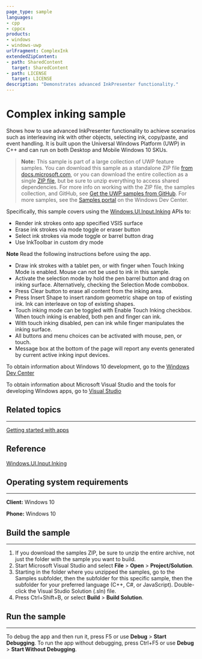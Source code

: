 ```yaml
---
page_type: sample
languages:
- cpp
- cppcx
products:
- windows
- windows-uwp
urlFragment: ComplexInk
extendedZipContent:
- path: SharedContent
  target: SharedContent
- path: LICENSE
  target: LICENSE
description: "Demonstrates advanced InkPresenter functionality."
---
```


<!---
  category: CustomUserInteractions Inking
  samplefwlink: http://go.microsoft.com/fwlink/p/?LinkId=620522
--->

# Complex inking sample

Shows how to use advanced InkPresenter functionality to achieve scenarios such as interleaving ink with other objects, selecting ink, 
copy/paste, and event handling.  It is built upon the Universal Windows Platform (UWP) in C++ and can run on both Desktop and Mobile Windows 10 SKUs.

> **Note:** This sample is part of a large collection of UWP feature samples. 
> You can download this sample as a standalone ZIP file
> [from docs.microsoft.com](https://docs.microsoft.com/samples/microsoft/windows-universal-samples/complexink/),
> or you can download the entire collection as a single
> [ZIP file](https://github.com/Microsoft/Windows-universal-samples/archive/master.zip), but be 
> sure to unzip everything to access shared dependencies. For more info on working with the ZIP file, 
> the samples collection, and GitHub, see [Get the UWP samples from GitHub](https://aka.ms/ovu2uq). 
> For more samples, see the [Samples portal](https://aka.ms/winsamples) on the Windows Dev Center. 

Specifically, this sample covers using the [Windows.UI.Input.Inking](http://msdn.microsoft.com/library/windows/apps/br208524) APIs to:
-   Render ink strokes onto app specified VSIS surface
-   Erase ink strokes via mode toggle or eraser button
-   Select ink strokes via mode toggle or barrel button drag
-   Use InkToolbar in custom dry mode

**Note**  Read the following instructions before using the app.

-   Draw ink strokes with a tablet pen, or with finger when Touch Inking Mode is enabled.  Mouse can not be used to ink in this sample.
-   Activate the selection mode by hold the pen barrel button and drag on inking surface.  Alternatively, checking the Selection Mode combobox.
-   Press Clear button to erase all content from the inking area.
-   Press Insert Shape to insert random geometric shape on top of existing ink.  Ink can interleave on top of existing shapes.
-   Touch inking mode can be toggled with Enable Touch Inking checkbox.  When touch inking is enabled, both pen and finger can ink.
-   With touch inking disabled, pen can ink while finger manipulates the inking surface.
-   All buttons and menu choices can be activated with mouse, pen, or touch.
-   Message box at the bottom of the page will report any events generated by current active inking input devices.

To obtain information about Windows 10 development, go to the [Windows Dev Center](http://go.microsoft.com/fwlink/?LinkID=532421)

To obtain information about Microsoft Visual Studio and the tools for developing Windows apps, go to [Visual Studio](http://go.microsoft.com/fwlink/?LinkID=532422)

## Related topics
--------------

[Getting started with apps](http://msdn.microsoft.com/library/windows/apps/)  

## Reference

[Windows.UI.Input.Inking](http://msdn.microsoft.com/library/windows/apps/br208524)  

## Operating system requirements
-----------------------------

**Client:** Windows 10

**Phone:** Windows 10

## Build the sample
----------------

1. If you download the samples ZIP, be sure to unzip the entire archive, not just the folder with the sample you want to build. 
2. Start Microsoft Visual Studio and select **File** \> **Open** \> **Project/Solution**.
3. Starting in the folder where you unzipped the samples, go to the Samples subfolder, then the subfolder for this specific sample, then the subfolder for your preferred language (C++, C#, or JavaScript). Double-click the Visual Studio Solution (.sln) file.
4. Press Ctrl+Shift+B, or select **Build** \> **Build Solution**.

## Run the sample
--------------
To debug the app and then run it, press F5 or use **Debug** \> **Start Debugging**. To run the app without debugging, press Ctrl+F5 or use **Debug** \> **Start Without Debugging**.



